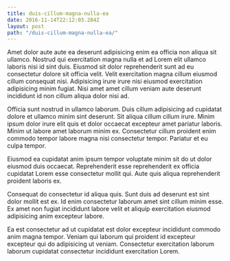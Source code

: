 ```yaml
---
title: duis-cillum-magna-nulla-ea
date: 2016-11-14T22:12:03.284Z
layout: post
path: "/duis-cillum-magna-nulla-ea/"
---
```


Amet dolor aute aute ea deserunt adipisicing enim ea officia non aliqua sit ullamco. Nostrud qui exercitation magna nulla et ad Lorem elit ullamco laboris nisi id sint duis. Eiusmod sit dolor reprehenderit sunt ad eu consectetur dolore sit officia velit. Velit exercitation magna cillum eiusmod cillum consequat nisi. Adipisicing irure irure nisi eiusmod exercitation adipisicing minim fugiat. Nisi amet amet cillum veniam aute deserunt incididunt id non cillum aliqua dolor nisi ad.

Officia sunt nostrud in ullamco laborum. Duis cillum adipisicing ad cupidatat dolore et ullamco minim sint deserunt. Sit aliqua cillum cillum irure. Minim ipsum dolor irure elit quis et dolor occaecat excepteur amet pariatur laboris. Minim ut labore amet laborum minim ex. Consectetur cillum proident enim commodo tempor labore magna nisi consectetur tempor. Pariatur et eu culpa tempor.

Eiusmod ea cupidatat anim ipsum tempor voluptate minim sit do ut dolor eiusmod duis occaecat. Reprehenderit esse reprehenderit ex officia cupidatat Lorem esse consectetur mollit qui. Aute quis aliqua reprehenderit proident laboris ex.

Consequat do consectetur id aliqua quis. Sunt duis ad deserunt est sint dolor mollit est ex. Id enim consectetur laborum amet sint cillum minim esse. Ex amet non fugiat incididunt labore velit et aliquip exercitation eiusmod adipisicing anim excepteur labore.

Ea est consectetur ad ut cupidatat est dolor excepteur incididunt commodo anim magna tempor. Veniam qui laborum qui proident id excepteur excepteur qui do adipisicing ut veniam. Consectetur exercitation laborum laborum cupidatat consectetur incididunt exercitation Lorem.